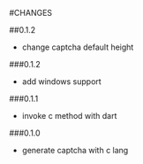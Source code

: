 #CHANGES

##0.1.2

* change captcha default height

###0.1.2

* add windows support

###0.1.1

* invoke c method with dart

###0.1.0

* generate captcha with c lang